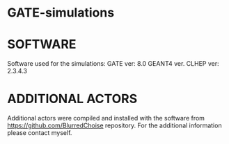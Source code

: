 # GATE-simulations

# SOFTWARE
Software used for the simulations:
GATE ver: 8.0
GEANT4 ver.
CLHEP ver: 2.3.4.3

# ADDITIONAL ACTORS
Additional actors were compiled and installed with the software from https://github.com/BlurredChoise repository.
For the additional information please contact myself.

